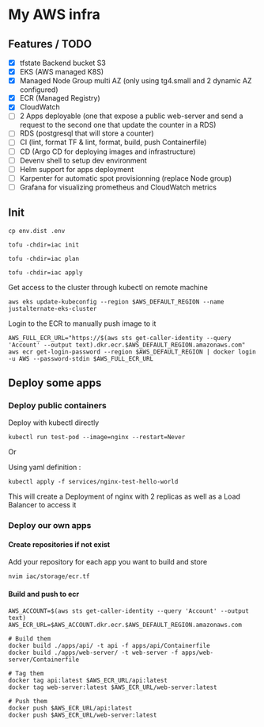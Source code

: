 # My AWS infra

## Features / TODO

- [x] tfstate Backend bucket S3
- [x] EKS (AWS managed K8S)
- [x] Managed Node Group multi AZ (only using tg4.small and 2 dynamic AZ configured)
- [x] ECR (Managed Registry)
- [x] CloudWatch
- [ ] 2 Apps deployable (one that expose a public web-server and send a request to the second one that update the counter in a RDS)
- [ ] RDS (postgresql that will store a counter)
- [ ] CI (lint, format TF & lint, format, build, push Containerfile)
- [ ] CD (Argo CD for deploying images and infrastructure)
- [ ] Devenv shell to setup dev environment
- [ ] Helm support for apps deployment
- [ ] Karpenter for automatic spot provisionning (replace Node group)
- [ ] Grafana for visualizing prometheus and CloudWatch metrics

## Init

```
cp env.dist .env
```

```
tofu -chdir=iac init

tofu -chdir=iac plan 

tofu -chdir=iac apply
```

Get access to the cluster through kubectl on remote machine
```
aws eks update-kubeconfig --region $AWS_DEFAULT_REGION --name justalternate-eks-cluster 
```

Login to the ECR to manually push image to it
```
AWS_FULL_ECR_URL="https://$(aws sts get-caller-identity --query 'Account' --output text).dkr.ecr.$AWS_DEFAULT_REGION.amazonaws.com"
aws ecr get-login-password --region $AWS_DEFAULT_REGION | docker login -u AWS --password-stdin $AWS_FULL_ECR_URL
```

## Deploy some apps

### Deploy public containers

Deploy with kubectl directly
```
kubectl run test-pod --image=nginx --restart=Never
```

Or 

Using yaml definition :

```
kubectl apply -f services/nginx-test-hello-world
```
This will create a Deployment of nginx with 2 replicas as well as a Load Balancer to access it

### Deploy our own apps

#### Create repositories if not exist

Add your repository for each app you want to build and store
```
nvim iac/storage/ecr.tf
```

#### Build and push to ecr

```
AWS_ACCOUNT=$(aws sts get-caller-identity --query 'Account' --output text)
AWS_ECR_URL=$AWS_ACCOUNT.dkr.ecr.$AWS_DEFAULT_REGION.amazonaws.com
```

```
# Build them
docker build ./apps/api/ -t api -f apps/api/Containerfile
docker build ./apps/web-server/ -t web-server -f apps/web-server/Containerfile
```

```
# Tag them
docker tag api:latest $AWS_ECR_URL/api:latest
docker tag web-server:latest $AWS_ECR_URL/web-server:latest
```

```
# Push them
docker push $AWS_ECR_URL/api:latest
docker push $AWS_ECR_URL/web-server:latest
```
